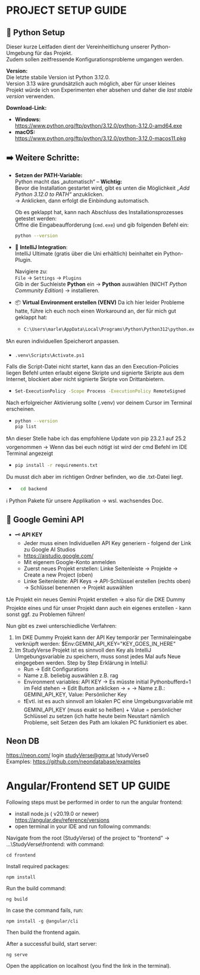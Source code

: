 # PROJECT SETUP GUIDE 

## 🐍 Python Setup 

Dieser kurze Leitfaden dient der Vereinheitlichung unserer Python-Umgebung für das Projekt.  
Zudem sollen zeitfressende Konfigurationsprobleme umgangen werden.

**Version:**  
Die letzte stabile Version ist Python 3.12.0.  
Version 3.13 wäre grundsätzlich auch möglich, aber für unser kleines Projekt würde ich von Experimenten eher absehen und daher die *last stable version* verwenden.

**Download-Link:**  
- **Windows:**  
  https://www.python.org/ftp/python/3.12.0/python-3.12.0-amd64.exe  
- **macOS:**  
  https://www.python.org/ftp/python/3.12.0/python-3.12.0-macos11.pkg


## ➡️ Weitere Schritte: 
- **Setzen der PATH-Variable:**  
  Python macht das „automatisch“ – **Wichtig:**  
  Bevor die Installation gestartet wird, gibt es unten die Möglichkeit *„Add Python 3.12.0 to PATH“* anzuklicken.  
  → Anklicken, dann erfolgt die Einbindung automatisch.

  Ob es geklappt hat, kann nach Abschluss des Installationsprozesses getestet werden:  
  Öffne die Eingabeaufforderung (`cmd.exe`) und gib folgenden Befehl ein:
  ```bash
  python --version

- 🧩 **IntelliJ Integration**:  
  IntelliJ Ultimate (gratis über die Uni erhältlich) beinhaltet ein Python-Plugin.  

  Navigiere zu:  
  `File` → `Settings` → `Plugins`  
  Gib in der Suchleiste **Python** ein → **Python** auswählen (NICHT *Python Community Edition*) → installieren.

- 📦 **Virtual Environment erstellen (VENV)** Da ich hier leider Probleme hatte, führe ich euch noch einen Workaround an, der für mich gut geklappt hat:
  - ```bash
    C:\Users\marle\AppData\Local\Programs\Python\Python312\python.exe -m venv .venv
❗An euren individuellen Speicherort anpassen.
  - ```bash
    .venv\Scripts\Activate.ps1
  Falls die Script-Datei nicht startet, kann das an den Execution-Policies liegen
  Befehl unten erlaubt eigene Skripte und signierte Skripte aus dem Internet, blockiert aber nicht signierte Skripte von Drittanbietern.
  - ```bash
    Set-ExecutionPolicy -Scope Process -ExecutionPolicy RemoteSigned
  Nach erfolgreicher Aktivierung sollte (.venv) vor deinem Cursor im Terminal erscheinen.
  - ```bash
    python --version
    pip list
❗An dieser Stelle habe ich das empfohlene Update von pip 23.2.1 auf 25.2 vorgenommen -> Wenn das bei euch nötigt ist wird der cmd Befehl im IDE Terminal angezeigt
  - ```bash
    pip install -r requirements.txt
  Du musst dich aber im richtigen Ordner befinden, wo die .txt-Datei liegt.  
- ```bash
    cd backend
 ℹ️ Python Pakete für unsere Applikation -> wsl. wachsendes Doc. 

## 🔎 Google Gemini API
  - 🗝️ **API KEY**
    - Jeder muss einen Individuellen API Key generiern - folgend der Link zu Google AI Studios 
    - https://aistudio.google.com/
    - Mit eigenem Google-Konto anmelden
    - Zuerst neues Projekt erstellen: Linke Seitenleiste -> Projekte -> Create a new Project (oben)
    - Linke Seitenleiste: API Keys -> API-Schlüssel erstellen (rechts oben) -> Schlüssel benennen -> Projekt auswählen

❗Je Projekt ein neues Gemini Projekt erstellen -> also für die DKE Dummy Projekte eines und für unser Projekt dann auch ein eigenes erstellen - kann sonst ggf. zu Problemen führen! 

Nun gibt es zwei unterschiedliche Verfahren: 
1. Im DKE Dummy Projekt kann der API Key temporär per Terminaleingabe verknüpft werden: $Env:GEMINI_API_KEY="KEY_GOES_IN_HERE"
2. Im StudyVerse Projekt ist es sinnvoll den Key als IntelliJ Umgebungsvariable zu speichern, muss sonst jedes Mal aufs Neue eingegeben werden.
   Step by Step Erklärung in IntelliJ: 
   - Run -> Edit Configurations
   - Name z.B. beliebig auswählen z.B. rag 
   - Environment variables: API KEY -> Es müsste initial Pythonbufferd=1 im Feld stehen -> Edit Button anklicken -> + -> Name z.B.: GEMINI_API_KEY, Value: Persönlicher Key
   - ❗Evtl. ist es auch sinnvoll am lokalen PC eine Umgebungsvariable mit GEMINI_API_KEY (muss exakt so heißen) + Value = persönlicher Schlüssel zu setzen (ich hatte heute beim Neustart nämlich Probleme, seit Setzen des Path am lokalen PC funktioniert es aber. 

## Neon DB
https://neon.com/ login studyVerse@gmx.at !studyVerse0   
Examples: https://github.com/neondatabase/examples  


# Angular/Frontend SET UP GUIDE
Following steps must be performed in order to run the angular frontend:

- install node.js ( v20.19.0 or newer) https://angular.dev/reference/versions
- open terminal in your IDE and run following commands:

Navigate from the root (StudyVerse) of the project to "frontend" $\to$ ...\StudyVerse\frontend:
with command:
```
cd frontend
```
Install required packages:
```
npm install
```

Run the build command:
```
ng build
```

In case the command fails, run:
```
npm install -g @angular/cli
```
Then build the frontend again.

After a successful build, start server:
```
ng serve
```
Open the application on localhost (you find the link in the terminal).
